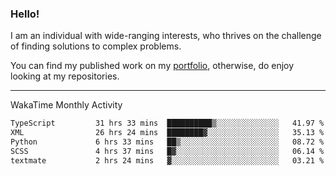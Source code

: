 ### Hello!

I am an individual with wide-ranging interests, who thrives on the challenge of finding solutions to complex problems.

You can find my published work on my [portfolio](https://bumbleboss.xyz/work), otherwise, do enjoy looking at my repositories.

---

WakaTime Monthly Activity

<!--START_SECTION:waka-->

```txt
TypeScript         31 hrs 33 mins  ██████████▒░░░░░░░░░░░░░░   41.97 %
XML                26 hrs 24 mins  ████████▓░░░░░░░░░░░░░░░░   35.13 %
Python             6 hrs 33 mins   ██▒░░░░░░░░░░░░░░░░░░░░░░   08.72 %
SCSS               4 hrs 37 mins   █▓░░░░░░░░░░░░░░░░░░░░░░░   06.14 %
textmate           2 hrs 24 mins   ▓░░░░░░░░░░░░░░░░░░░░░░░░   03.21 %
```

<!--END_SECTION:waka-->
